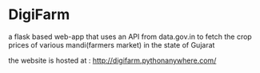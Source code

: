 # DigiFarm
a flask based web-app that uses an API from data.gov.in to fetch the crop prices of various mandi(farmers market) in the state of Gujarat

the website is hosted at :  http://digifarm.pythonanywhere.com/
